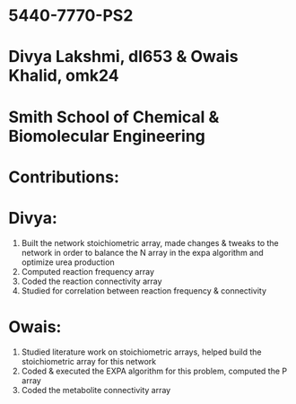 # 5440-7770-PS2
# Divya Lakshmi, dl653 & Owais Khalid, omk24
# Smith School of Chemical & Biomolecular Engineering

# Contributions:
# Divya: 
1. Built the network stoichiometric array, made changes & tweaks to the network in order to balance the N array in the expa algorithm and optimize urea production
2. Computed reaction frequency array
3. Coded the reaction connectivity array
4. Studied for correlation between reaction frequency & connectivity

# Owais:
1. Studied literature work on stoichiometric arrays, helped build the stoichiometric array for this network
2. Coded & executed the EXPA algorithm for this problem, computed the P array
3. Coded the metabolite connectivity array
